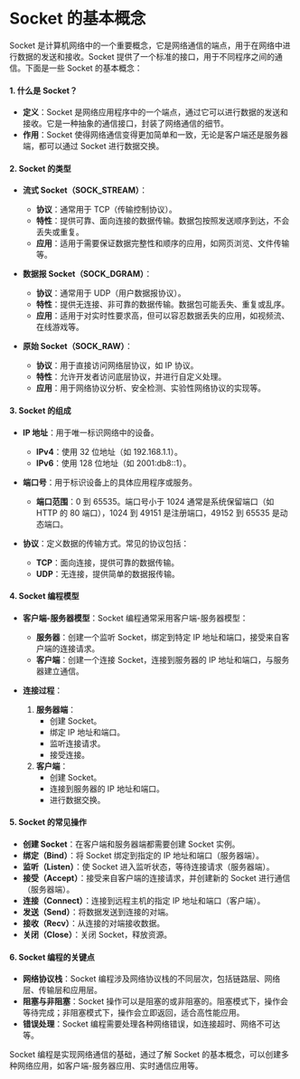 # Socket 的基本概念

Socket 是计算机网络中的一个重要概念，它是网络通信的端点，用于在网络中进行数据的发送和接收。Socket 提供了一个标准的接口，用于不同程序之间的通信。下面是一些 Socket 的基本概念：

#### 1. **什么是 Socket？**

- **定义**：Socket 是网络应用程序中的一个端点，通过它可以进行数据的发送和接收。它是一种抽象的通信接口，封装了网络通信的细节。
- **作用**：Socket 使得网络通信变得更加简单和一致，无论是客户端还是服务器端，都可以通过 Socket 进行数据交换。

#### 2. **Socket 的类型**

- **流式 Socket（SOCK_STREAM）**：
  - **协议**：通常用于 TCP（传输控制协议）。
  - **特性**：提供可靠、面向连接的数据传输。数据包按照发送顺序到达，不会丢失或重复。
  - **应用**：适用于需要保证数据完整性和顺序的应用，如网页浏览、文件传输等。

- **数据报 Socket（SOCK_DGRAM）**：
  - **协议**：通常用于 UDP（用户数据报协议）。
  - **特性**：提供无连接、非可靠的数据传输。数据包可能丢失、重复或乱序。
  - **应用**：适用于对实时性要求高，但可以容忍数据丢失的应用，如视频流、在线游戏等。

- **原始 Socket（SOCK_RAW）**：
  - **协议**：用于直接访问网络层协议，如 IP 协议。
  - **特性**：允许开发者访问底层协议，并进行自定义处理。
  - **应用**：用于网络协议分析、安全检测、实验性网络协议的实现等。

#### 3. **Socket 的组成**

- **IP 地址**：用于唯一标识网络中的设备。
  - **IPv4**：使用 32 位地址（如 192.168.1.1）。
  - **IPv6**：使用 128 位地址（如 2001:db8::1）。

- **端口号**：用于标识设备上的具体应用程序或服务。
  - **端口范围**：0 到 65535。端口号小于 1024 通常是系统保留端口（如 HTTP 的 80 端口），1024 到 49151 是注册端口，49152 到 65535 是动态端口。

- **协议**：定义数据的传输方式。常见的协议包括：
  - **TCP**：面向连接，提供可靠的数据传输。
  - **UDP**：无连接，提供简单的数据报传输。

#### 4. **Socket 编程模型**

- **客户端-服务器模型**：Socket 编程通常采用客户端-服务器模型：
  - **服务器**：创建一个监听 Socket，绑定到特定 IP 地址和端口，接受来自客户端的连接请求。
  - **客户端**：创建一个连接 Socket，连接到服务器的 IP 地址和端口，与服务器建立通信。

- **连接过程**：
  1. **服务器端**：
     - 创建 Socket。
     - 绑定 IP 地址和端口。
     - 监听连接请求。
     - 接受连接。
  2. **客户端**：
     - 创建 Socket。
     - 连接到服务器的 IP 地址和端口。
     - 进行数据交换。

#### 5. **Socket 的常见操作**

- **创建 Socket**：在客户端和服务器端都需要创建 Socket 实例。
- **绑定（Bind）**：将 Socket 绑定到指定的 IP 地址和端口（服务器端）。
- **监听（Listen）**：使 Socket 进入监听状态，等待连接请求（服务器端）。
- **接受（Accept）**：接受来自客户端的连接请求，并创建新的 Socket 进行通信（服务器端）。
- **连接（Connect）**：连接到远程主机的指定 IP 地址和端口（客户端）。
- **发送（Send）**：将数据发送到连接的对端。
- **接收（Recv）**：从连接的对端接收数据。
- **关闭（Close）**：关闭 Socket，释放资源。

#### 6. **Socket 编程的关键点**

- **网络协议栈**：Socket 编程涉及网络协议栈的不同层次，包括链路层、网络层、传输层和应用层。
- **阻塞与非阻塞**：Socket 操作可以是阻塞的或非阻塞的。阻塞模式下，操作会等待完成；非阻塞模式下，操作会立即返回，适合高性能应用。
- **错误处理**：Socket 编程需要处理各种网络错误，如连接超时、网络不可达等。

Socket 编程是实现网络通信的基础，通过了解 Socket 的基本概念，可以创建多种网络应用，如客户端-服务器应用、实时通信应用等。